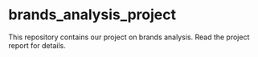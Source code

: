 # brands_analysis_project
This repository contains our project on brands analysis. Read the project report for details.
